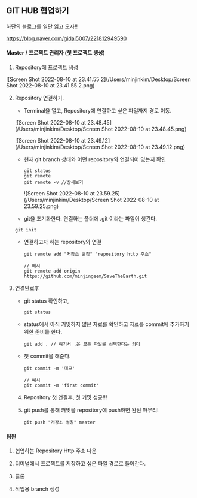 ## GIT HUB 협업하기



하단의 블로그를 일단 읽고 오자!!

https://blog.naver.com/gidal5007/221812949590



#### Master / 프로젝트 관리자 (첫 프로젝트 생성)

1. Repository에 프로젝트 생성 

![Screen Shot 2022-08-10 at 23.41.55 2](/Users/minjinkim/Desktop/Screen Shot 2022-08-10 at 23.41.55 2.png)



2. Repository 연결하기.

   

   - Terminal을 열고, Repository에 연결하고 싶은 파일까지 경로 이동. 

   ![Screen Shot 2022-08-10 at 23.48.45](/Users/minjinkim/Desktop/Screen Shot 2022-08-10 at 23.48.45.png)

   ![Screen Shot 2022-08-10 at 23.49.12](/Users/minjinkim/Desktop/Screen Shot 2022-08-10 at 23.49.12.png)

   

   - 현재 git branch 상태와 어떤 repository와 연결되어 있는지 확인 

     ~~~ git status
     git status 
     git remote
     git remote -v //상세보기
     ~~~

     ![Screen Shot 2022-08-10 at 23.59.25](/Users/minjinkim/Desktop/Screen Shot 2022-08-10 at 23.59.25.png)

   -  git을 초기화한다.  연결하는 폴더에 .git 이라는 파일이 생긴다.

     ~~~ init
     git init
     ~~~

   - 연결하고자 하는 repository와 연결

     ~~~git remote add
     git remote add "저장소 별칭" "repository http 주소"
     
     // 예시
     git remote add origin https://github.com/minjingeem/SaveTheEarth.git
     ~~~



3. 연결완료후 

   - git status 확인하고,

     ~~~status
     git status
     ~~~

     

   - status에서 아직 커밋하지 않은 자료를 확인하고 자료를 commit에 추가하기 위한 준비를 한다.

     ~~~ add
     git add . // 여기서 .은 모든 파일을 선택한다는 의미
     ~~~

     

   - 첫 commit을 해준다.

     ~~~커밋
     git commit -m '메모'
     
     // 예시
     git commit -m 'first commit'
     ~~~

   

   4. Repository 첫 연결후, 첫 커밋 성공!!!

   5. git push를 통해 커밋을 repository에 push하면 완전 마무리!

      ~~~push
      git push "저장소 별칭" master
      ~~~




#### 팀원

1. 협업하는 Repository Http 주소 다운

2. 터미널에서 프로젝트를 저장하고 싶은 파일 경로로 들어간다.

3. 클론 

3. 작업용 branch 생성 

   

   